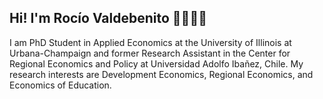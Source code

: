 ## Hi! I'm Rocío Valdebenito 👋👩🏽‍💻

I am PhD Student in Applied Economics at the University of Illinois at Urbana-Champaign and former Research Assistant in the Center for Regional Economics and Policy at Universidad Adolfo Ibañez, Chile. My research interests are Development Economics, Regional Economics, and Economics of Education.




